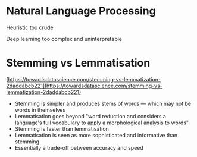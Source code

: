 # Natural Language Processing

Heuristic too crude

Deep learning too complex and uninterpretable

# Stemming vs Lemmatisation

[https://towardsdatascience.com/stemming-vs-lemmatization-2daddabcb221](https://towardsdatascience.com/stemming-vs-lemmatization-2daddabcb221)

- Stemming is simpler and produces stems of words — which may not be words in themselves
- Lemmatisation goes beyond "word reduction and considers a language's full vocabulary to apply a morphological analysis to words"
- Stemming is faster than lemmatisation
- Lemmatisation is seen as more sophisticated and informative than stemming
- Essentially a trade-off between accuracy and speed